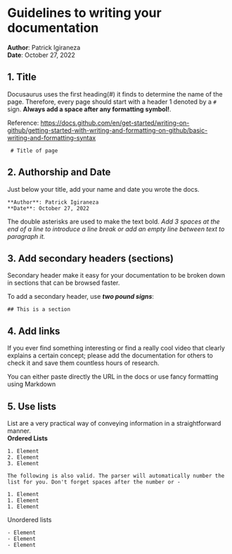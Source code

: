 # Guidelines to writing your documentation
**Author**: Patrick Igiraneza   
**Date**: October 27, 2022

## 1. Title
Docusaurus uses the first heading(#) it finds to determine the name of the page. Therefore, every page should start with a header 1 denoted by a ```# ``` sign. **Always add a space after any formatting symbol!**.   

Reference: https://docs.github.com/en/get-started/writing-on-github/getting-started-with-writing-and-formatting-on-github/basic-writing-and-formatting-syntax
```
 # Title of page
```
## 2. Authorship and Date
Just below your title, add your name and date you wrote the docs.
```
**Author**: Patrick Igiraneza   
**Date**: October 27, 2022
```
The double asterisks are used to make the text bold. *Add 3 spaces at the end of a line to introduce a line break or add an empty line between text to paragraph it.*
## 3. Add secondary headers (sections)
Secondary header make it easy for your documentation to be broken down in sections that can be browsed faster.

To add a secondary header, use ***two pound signs***:
```
## This is a section
```
## 4. Add links
If you ever find something interesting or find a really cool video that clearly explains a certain concept; please add the documentation for others to check it and save them countless hours of research.  

You can either paste directly the URL in the docs or use fancy formatting using Markdown

## 5. Use lists 

List are a very practical way of conveying information in a straightforward manner.  
**Ordered Lists**
```
1. Element
2. Element
3. Element

The following is also valid. The parser will automatically number the list for you. Don't forget spaces after the number or -

1. Element
1. Element
1. Element
```

Unordered lists
```
- Element
- Element
- Element
```